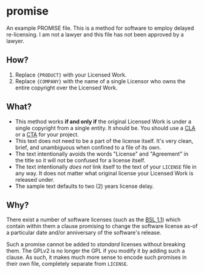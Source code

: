 # promise

An example PROMISE file.
This is a method for software to employ delayed re-licensing.
I am not a lawyer and this file has not been approved by a lawyer.

## How?

1. Replace `{PRODUCT}` with your Licensed Work.
2. Replace `{COMPANY}` with the name of a single Licensor who owns the entire copyright over
   the Licensed Work.

## What?

* This method works **if and only if** the original Licensed Work is under a single copyright
  from a single entity. It should be. You should use a [CLA](https://en.wikipedia.org/wiki/Contributor_License_Agreement)
  or a [CTA](https://en.wikipedia.org/wiki/Copyright_transfer_agreement) for your project.
* This text does not need to be a part of the license itself.
  It's very clean, brief, and unambiguous when confined to a file of its own.
* The text intentionally avoids the words "License" and "Agreement" in the title so it will not
  be confused for a license itself.
* The text intentionally _does not_ link itself to the text of your `LICENSE` file in any way.
  It does not matter what original license your Licensed Work is released under.
* The sample text defaults to two (2) years license delay.

## Why?

There exist a number of software licenses (such as the [BSL 1.1](https://mariadb.com/bsl11/))
which contain within them a clause promising to change the software license as-of a particular
date and/or anniversary of the software's release.

Such a promise cannot be added to _standard_ licenses without breaking them. The GPLv2 is no
longer the GPL if you modify it by adding such a clause. As such, it makes much more sense to
encode such promises in their own file, completely separate from `LICENSE`.
